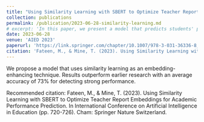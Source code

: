 ```yaml
---
title: "Using Similarity Learning with SBERT to Optimize Teacher Report Embeddings for Academic Performance Prediction"
collection: publications
permalink: /publication/2023-06-28-similarity-learning.md
# excerpt: 'In this paper, we present a model that predicts students' performance using teacher observation reports. We compare the performance of the model using TF-IDF vectors and BERT embeddings. This paper is the first to utilize teacher reports for performance prediction.'
date: 2023-06-28
venue: 'AIED 2023'
paperurl: 'https://link.springer.com/chapter/10.1007/978-3-031-36336-8_111'
citation: 'Fateen, M., & Mine, T. (2023). Using Similarity Learning with SBERT to Optimize Teacher Report Embeddings for Academic Performance Prediction. In International Conference on Artificial Intelligence in Education (pp. 720-726). Cham: Springer Nature Switzerland.'
---
```

We propose a model that uses similarity learning as an embedding-enhancing technique. Results outperform earlier research with an average accuracy of 73% for detecting strong performance.

Recommended citation: Fateen, M., & Mine, T. (2023). Using Similarity Learning with SBERT to Optimize Teacher Report Embeddings for Academic Performance Prediction. In International Conference on Artificial Intelligence in Education (pp. 720-726). Cham: Springer Nature Switzerland.
